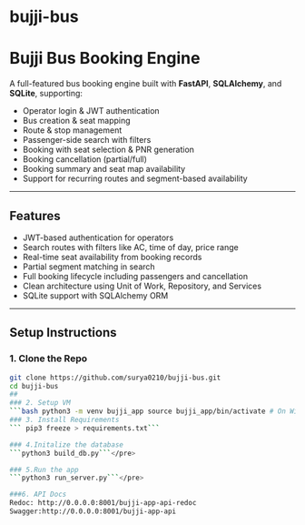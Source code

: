 # bujji-bus
# Bujji Bus Booking Engine
A full-featured bus booking engine built with **FastAPI**, **SQLAlchemy**, and **SQLite**, supporting:
- Operator login & JWT authentication
- Bus creation & seat mapping
- Route & stop management
- Passenger-side search with filters
- Booking with seat selection & PNR generation
- Booking cancellation (partial/full)
- Booking summary and seat map availability
- Support for recurring routes and segment-based availability
---
## Features
- JWT-based authentication for operators
- Search routes with filters like AC, time of day, price range
- Real-time seat availability from booking records
- Partial segment matching in search
- Full booking lifecycle including passengers and cancellation
- Clean architecture using Unit of Work, Repository, and Services
- SQLite support with SQLAlchemy ORM
---
## Setup Instructions
### 1. Clone the Repo
```bash
git clone https://github.com/surya0210/bujji-bus.git
cd bujji-bus
##
### 2. Setup VM
```bash python3 -m venv bujji_app source bujji_app/bin/activate # On Windows use `bujji_app\Scripts\activate` ```
### 3. Install Requirements
``` pip3 freeze > requirements.txt```

### 4.Initalize the database
```python3 build_db.py```</pre>

### 5.Run the app
```python3 run_server.py```</pre>

###6. API Docs
Redoc: http://0.0.0.0:8001/bujji-app-api-redoc
Swagger:http://0.0.0.0:8001/bujji-app-api


